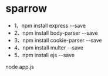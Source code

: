 # sparrow

* 1、npm install express --save
* 2、npm install body-parser --save
* 3、npm install cookie-parser --save
* 4、npm install multer --save
* 5、npm install ejs --save

node app.js